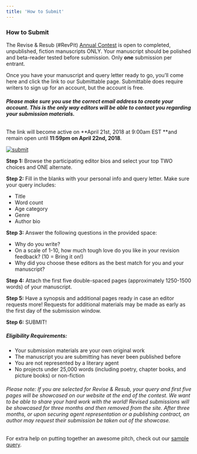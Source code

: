 ```yaml
---
title: 'How to Submit'
---
```


### How to Submit

The Revise & Resub (#RevPit) [Annual Contest](http://reviseresub.com/annual-contest) is open to completed, unpublished, fiction manuscripts ONLY. Your manuscript should be polished and beta-reader tested before submission. Only **one** submission per entrant. 

Once you have your manuscript and query letter ready to go, you’ll come here and click the link to our Submittable page. Submittable does require writers to sign up for an account, but the account is free. 

###### **Please make sure you use the correct email address to create your account. This is the only way editors will be able to contact you regarding your submission materials.**

The link will become active on **April 21st, 2018 at 9:00am EST **and remain open until **11:59pm on April 22nd, 2018**.

<!-- Link to the Revise & Resub submission manager. --->
<a target = _blank href="http://reviseresub.submittable.com/submit"><img src="//manager.submittable.com/Public/Images/submittable-submit-button.png" alt="submit" border="0" /></a>
<!-- End link to submission manager -->

**Step 1:** Browse the participating editor bios and select your top TWO choices and ONE alternate.

**Step 2:** Fill in the blanks with your personal info and query letter. Make sure your query includes:
 * Title
 * Word count
 * Age category
 * Genre
 * Author bio

**Step 3:** Answer the following questions in the provided space:
 * Why do you write?
 * On a scale of 1-10, how much tough love do you like in your revision feedback? (10 = Bring it on!)
 * Why did you choose these editors as the best match for you and your manuscript?

**Step 4:** Attach the first five double-spaced pages (approximately 1250-1500 words) of your manuscript. 

**Step 5:** Have a synopsis and additional pages ready in case an editor requests more! Requests for additional materials may be made as early as the first day of the submission window.

**Step 6:** SUBMIT!

##### Eligibility Requirements:

 * Your submission materials are your own original work
 * The manuscript you are submitting has never been published before
 * You are not represented by a literary agent
 * No projects under 25,000 words (including poetry, chapter books, and picture books) or non-fiction

###### Please note: If you are selected for Revise & Resub, your query and first five pages will be showcased on our website at the end of the contest. We want to be able to share your hard work with the world! Revised submissions will be showcased for three months and then removed from the site. After three months, or upon securing agent representation or a publishing contract, an author may request their submission be taken out of the showcase.

For extra help on putting together an awesome pitch, check out our [sample query](http://reviseresub.com/annual-contest/sample-query).


